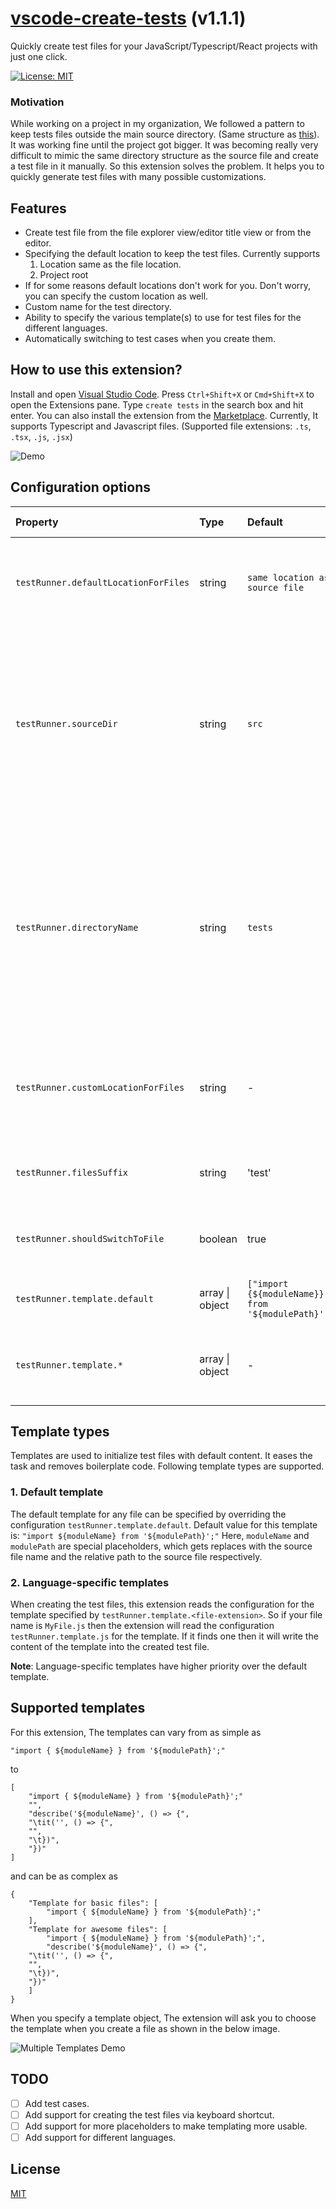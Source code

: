 # [vscode-create-tests](https://marketplace.visualstudio.com/items?itemName=hardikmodha.create-tests) (v1.1.1)

Quickly create test files for your JavaScript/Typescript/React projects with just one click.

[![License: MIT](https://img.shields.io/badge/License-MIT-yellow.svg)](https://github.com/HardikModha/vscode-create-tests/blob/master/LICENSE)

### Motivation

While working on a project in my organization, We followed a pattern to keep tests files outside the main source directory. (Same structure as [this](https://github.com/gitpoint/git-point)). It was working fine until the project got bigger. It was becoming really very difficult to mimic the same directory structure as the source file and create a test file in it manually. So this extension solves the problem. It helps you to quickly generate test files with many possible customizations.

## Features

- Create test file from the file explorer view/editor title view or from the editor.
- Specifying the default location to keep the test files. Currently supports
  1.  Location same as the file location.
  2.  Project root
- If for some reasons default locations don't work for you. Don't worry, you can specify the custom location as well.
- Custom name for the test directory.
- Ability to specify the various template(s) to use for test files for the different languages.
- Automatically switching to test cases when you create them.

## How to use this extension?

Install and open [Visual Studio Code](https://code.visualstudio.com/). Press `Ctrl+Shift+X` or `Cmd+Shift+X` to open the Extensions pane. Type `create tests` in the search box and hit enter. You can also install the extension from the [Marketplace](https://marketplace.visualstudio.com/items?itemName=hardikmodha.create-tests). Currently, It supports Typescript and Javascript files. (Supported file extensions: `.ts`, `.tsx`, `.js`, `.jsx`)

![Demo](https://media.giphy.com/media/1iqPhENd8SLd9SggeX/giphy.gif)

## Configuration options

| Property                             | Type            | Default                                            | Allowed Values                                                          | Description                                                                                                                                                               |
| :----------------------------------- | :-------------- | :------------------------------------------------- | :---------------------------------------------------------------------- | :------------------------------------------------------------------------------------------------------------------------------------------------------------------------ |
| `testRunner.defaultLocationForFiles` | string          | `same location as source file`                     | 1. `same location as source file`, &nbsp;&nbsp;&nbsp; 2. `project root` | Location where you want to keep the test files.                                                                                                                           |
| `testRunner.sourceDir`               | string          | `src`                                              | any string value                                                        | Name of directory which contains all source files. This directory is not created when generating the directory structure for the test file.                               |
| `testRunner.directoryName`           | string          | `tests`                                            | any string value (allows empty string)                                  | Name of the directory which should contain all the test files. If this config option value is set to an empty string then it keeps the test file next to the source file. |
| `testRunner.customLocationForFiles`  | string          | -                                                  | any valid path                                                          | Set this property in case you want to specify the custom location for test files.                                                                                         |
| `testRunner.filesSuffix`             | string          | 'test'                                             | any string value                                                        | Suffix to append for every created test file                                                                                                                              |
| `testRunner.shouldSwitchToFile`      | boolean         | true                                               | true \| false                                                           | Whether to switch to the created test file or not                                                                                                                         |
| `testRunner.template.default`        | array \| object | `["import {${moduleName}} from '${modulePath}';"]` | any string array or object                                              | Default template to use for all test file                                                                                                                                 |
| `testRunner.template.*`              | array \| object | -                                                  | string array or object                                                  | Language specific templates that you want to use.                                                                                                                         |

## Template types

Templates are used to initialize test files with default content. It eases the task and removes boilerplate code. Following template types are supported.

### 1. Default template

The default template for any file can be specified by overriding the configuration `testRunner.template.default`.
Default value for this template is: `"import ${moduleName} from '${modulePath}';"` Here, `moduleName` and `modulePath` are special placeholders, which gets replaces with the source file name and the relative path to the source file respectively.

### 2. Language-specific templates

When creating the test files, this extension reads the configuration for the template specified by `testRunner.template.<file-extension>`. So if your file name is `MyFile.js` then the extension will read the configuration `testRunner.template.js` for the template. If it finds one then it will write the content of the template into the created test file.

**Note**: Language-specific templates have higher priority over the default template.

## Supported templates

For this extension, The templates can vary from as simple as

```
"import { ${moduleName} } from '${modulePath}';"
```

to

```
[
    "import { ${moduleName} } from '${modulePath}';"
    "",
    "describe('${moduleName}', () => {",
    "\tit('', () => {",
    "",
    "\t})",
    "})"
]
```

and can be as complex as

```
{
    "Template for basic files": [
        "import { ${moduleName} } from '${modulePath}';"
    ],
    "Template for awesome files": [
        "import { ${moduleName} } from '${modulePath}';",
        "describe('${moduleName}', () => {",
	"\tit('', () => {",
	"",
	"\t})",
	"})"
    ]
}
```

When you specify a template object, The extension will ask you to choose the template when you create a file as shown in the below image.

![Multiple Templates Demo](https://i.imgur.com/FBonrQJ.png)

## TODO

- [ ] Add test cases.
- [ ] Add support for creating the test files via keyboard shortcut.
- [ ] Add support for more placeholders to make templating more usable.
- [ ] Add support for different languages.

## License

[MIT](LICENSE)
